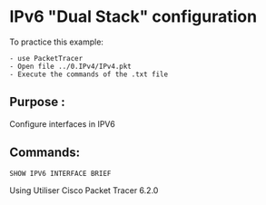 
# IPv6 "Dual Stack" configuration


To practice this example:
```
- use PacketTracer
- Open file ../0.IPv4/IPv4.pkt
- Execute the commands of the .txt file
```



## Purpose :

Configure interfaces in IPV6

## Commands:

```
SHOW IPV6 INTERFACE BRIEF
```

Using Utiliser Cisco Packet Tracer 6.2.0
